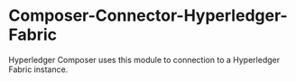 # Composer-Connector-Hyperledger-Fabric

Hyperledger Composer uses this module to connection to a Hyperledger Fabric instance.
